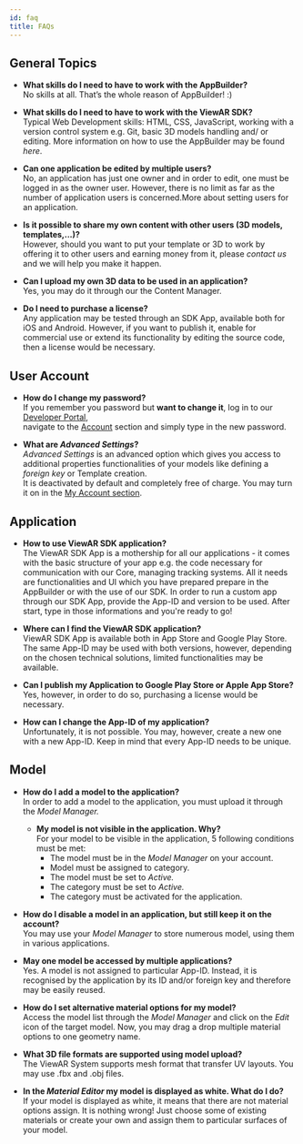 ```yaml
---
id: faq
title: FAQs
---
```


## General Topics

- **What skills do I need to have to work with the AppBuilder?**  
  No skills at all. That’s the whole reason of AppBuilder! :\)

* **What skills do I need to have to work with the ViewAR SDK?**  
  Typical Web Development skills: HTML, CSS, JavaScript, working with a version control system e.g. Git, basic 3D models handling and/ or editing. More information on how to use the AppBuilder may be found _here_.

- **Can one application be edited by multiple users?**  
  No, an application has just one owner and in order to edit, one must be logged in as the owner user. However, there is no limit as far as the number of application users is concerned.More about setting users for an application.

* **Is it possible to share my own content with other users \(3D models, templates,...\)?**  
  However, should you want to put your template or 3D to work by offering it to other users and earning money from it, please _contact us_ and we will help you make it happen.

- **Can I upload my own 3D data to be used in an application?**  
  Yes, you may do it through our the Content Manager.

* **Do I need to purchase a license?**  
  Any application may be tested through an SDK App, available both for iOS and Android. However, if you want to publish it, enable for commercial use or extend its functionality by editing the source code, then a license would be necessary.

## User Account

- **How do I change my password?**  
  If you remember you password but **want to change it**, log in to our [Developer Portal](https://portal.viewar.com/),  
  navigate to the [Account](https://portal.viewar.com/account) section and simply type in the new password.  

* **What are _Advanced Settings_?**  
  _Advanced Settings_ is an advanced option which gives you access to additional properties functionalities of your models like defining a _foreign key_ or Template creation.  
  It is deactivated by default and completely free of charge. You may turn it on in the [My Account section](https://portal.viewar.com/user/account).

## Application

- **How to use ViewAR SDK application?**  
  The ViewAR SDK App is a mothership for all our applications - it comes with the basic structure of your app e.g. the code necessary for communication with our Core, managing tracking systems. All it needs are functionalities and UI which you have prepared prepare in the AppBuilder or with the use of our SDK. In order to run a custom app through our SDK App, provide the App-ID and version to be used. After start, type in those informations and you're ready to go!

* **Where can I find the ViewAR SDK application?**  
  ViewAR SDK App is available both in App Store and Google Play Store. The same App-ID may be used with both versions, however, depending on the chosen technical solutions, limited functionalities may be available.

- **Can I publish my Application to Google Play Store or Apple App Store?**  
  Yes, however, in order to do so, purchasing a license would be necessary.

* **How can I change the App-ID of my application?**  
  Unfortunately, it is not possible. You may, however, create a new one with a new App-ID. Keep in mind that every App-ID needs to be unique.

## Model

- **How do I add a model to the application?**  
  In order to add a model to the application, you must upload it through the _Model Manager._

  - **My model is not visible in the application. Why?**  
    For your model to be visible in the application, 5 following conditions must be met:
    - The model must be in the _Model_ _Manager_ on your account.
    - Model must be assigned to category.
    - The model must be set to _Active._
    - The category must be set to _Active._
    - The category must be activated for the application.

* **How do I disable a model in an application, but still keep it on the account?**  
  You may use your _Model_ _Manager_ to store numerous model, using them in various applications.

- **May one model be accessed by multiple applications?**  
  Yes. A model is not assigned to particular App-ID. Instead, it is recognised by the application by its ID and/or foreign key and therefore may be easily reused.

- **How do I set alternative material options for my model?**  
  Access the model list through the _Model Manager_ and click on the _Edit_ icon of the target model. Now, you may drag a drop multiple material options to one geometry name.

* **What 3D file formats are supported using model upload?**  
  The ViewAR System supports mesh format that transfer UV layouts. You may use .fbx and .obj files.

- **In the _Material Editor_ my model is displayed as white. What do I do?**  
  If your model is displayed as white, it means that there are not material options assign. It is nothing wrong! Just choose some of existing materials or create your own and assign them to particular surfaces of your model.
